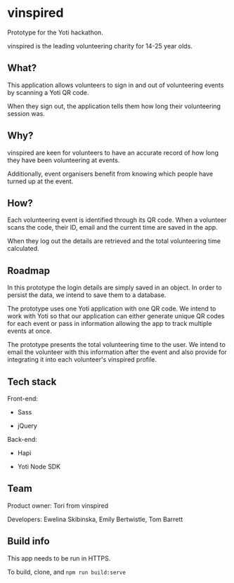 # vinspired

Prototype for the Yoti hackathon.

vinspired is the leading volunteering charity for 14-25 year olds.

## What?

This application allows volunteers to sign in and out of volunteering events by scanning a Yoti QR code.

When they sign out, the application tells them how long their volunteering session was.

## Why?

vinspired are keen for volunteers to have an accurate record of how long they have been volunteering at events.

Additionally, event organisers benefit from knowing which people have turned up at the event.

## How?

Each volunteering event is identified through its QR code. When a volunteer scans the code, their ID, email and the current time are saved in the app.

When they log out the details are retrieved and the total volunteering time calculated.

## Roadmap

In this prototype the login details are simply saved in an object. In order to persist the data, we intend to save them to a database.

The prototype uses one Yoti application with one QR code. We intend to work with Yoti so that our application can either generate unique QR codes for each event or pass in information allowing the app to track multiple events at once.

The prototype presents the total volunteering time to the user. We intend to email the volunteer with this information after the event and also provide for integrating it into each volunteer's vinspired profile.

## Tech stack

Front-end:

* Sass

* jQuery

Back-end:

* Hapi

* Yoti Node SDK

## Team

Product owner: Tori from vinspired

Developers: Ewelina Skibinska, Emily Bertwistle, Tom Barrett

## Build info

This app needs to be run in HTTPS.

To build, clone, and ```npm run build:serve```
